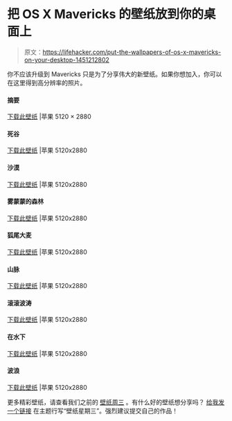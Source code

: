 # 把 OS X Mavericks 的壁纸放到你的桌面上

> 原文：<https://lifehacker.com/put-the-wallpapers-of-os-x-mavericks-on-your-desktop-1451212802>

你不应该升级到 Mavericks 只是为了分享伟大的新壁纸。如果你想加入，你可以在这里得到高分辨率的照片。



#### 摘要

[下载此壁纸](http://toasterdog.com/files/Abstract.jpg) |苹果 5120 × 2880

#### 死谷

[下载此壁纸](http://toasterdog.com/files/DeathValley.jpg) |苹果 5120x2880

#### 沙漠

[下载此壁纸](http://toasterdog.com/files/Desert.jpg) |苹果 5120x2880

#### 雾蒙蒙的森林

[下载此壁纸](http://toasterdog.com/files/Desert.jpg) |苹果 5120x2880

#### 狐尾大麦

[下载此壁纸](http://toasterdog.com/files/FoxtailBarley.jpg) |苹果 5120x2880

#### 山脉

[下载此壁纸](http://toasterdog.com/files/MountainRange.jpg) |苹果 5120x2880

#### 滚滚波涛

[下载此壁纸](http://toasterdog.com/files/RollingWaves.jpg) |苹果 5120x2880

#### 在水下

[下载此壁纸](http://toasterdog.com/files/Underwater.jpg) |苹果 5120x2880

#### 波浪

[下载此壁纸](http://toasterdog.com/files/Wave.jpg) |苹果 5120x2880

更多精彩壁纸，请查看我们之前的 [壁纸周三](http://lifehacker.com/#!wallpaperwednesday) 。有什么好的壁纸想分享吗？ [给我发一个链接](mailto:adachis@lifehacker.com) 在主题行写“壁纸星期三”。强烈建议提交自己的作品！